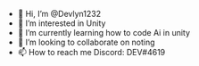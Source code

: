 - 👋 Hi, I’m @Devlyn1232
- 👀 I’m interested in Unity
- 🌱 I’m currently learning how to code Ai in unity
- 💞️ I’m looking to collaborate on noting
- 📫 How to reach me Discord: DEV#4619

<!---
Devlyn1232/Devlyn1232 is a ✨ special ✨ repository because its `README.md` (this file) appears on your GitHub profile.
You can click the Preview link to take a look at your changes.
--->
